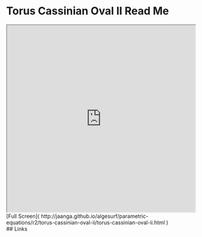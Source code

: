 Torus Cassinian Oval II Read Me
===

<iframe src='http://jaanga.github.io/algesurf/parametric-equations/r2/torus-cassinian-oval-ii/torus-cassinian-oval-ii.html' width=100% height=500px >
There is an `iframe` here. It is not visible when viewed on github.com/algesurf. To view, please see 'Project Links' below.
</iframe>
[Full Screen]( http://jaanga.github.io/algesurf/parametric-equations/r2/torus-cassinian-oval-ii/torus-cassinian-oval-ii.html )
<br>
## Links 
<http://www.3d-meier.de/tut3/Seite168.html>  
